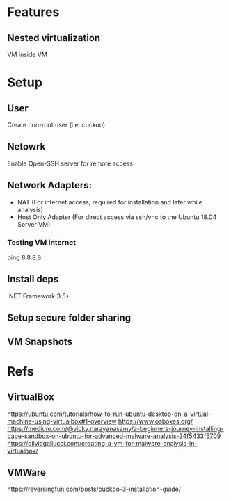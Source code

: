 
# Features

## Nested virtualization
VM inside VM

# Setup

## User

Create non-root user (i.e. cuckoo)

## Netowrk

Enable Open-SSH server for remote access

## Network Adapters:

- NAT (For internet access, required for installation and later while analysis)
- Host Only Adapter (For direct access via ssh/vnc to the Ubuntu 18.04 Server VM)



### Testing VM internet

ping 8.8.8.8

## Install deps

.NET Framework 3.5+

## Setup secure folder sharing

## VM Snapshots

# Refs
## VirtualBox
https://ubuntu.com/tutorials/how-to-run-ubuntu-desktop-on-a-virtual-machine-using-virtualbox#1-overview
https://www.osboxes.org/
https://medium.com/@vicky.narayanasamy/a-beginners-journey-installing-cape-sandbox-on-ubuntu-for-advanced-malware-analysis-24f5433f5709
https://oliviagallucci.com/creating-a-vm-for-malware-analysis-in-virtualbox/

## VMWare
https://reversingfun.com/posts/cuckoo-3-installation-guide/

